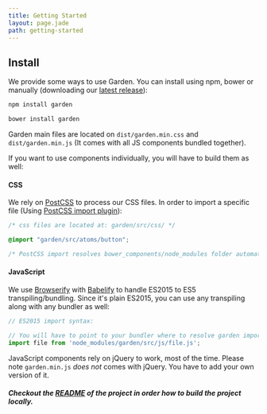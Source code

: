 ```yaml
---
title: Getting Started
layout: page.jade
path: getting-started
---
```

## Install
We provide some ways to use Garden. You can install using npm, bower or manually (downloading our [latest release](#latest-release-link)):

```js
npm install garden
```

```js
bower install garden
```

Garden main files are located on `dist/garden.min.css` and `dist/garden.min.js` (It comes with all JS components bundled together).

If you want to use components individually, you will have to build them as well:

#### CSS
We rely on [PostCSS](https://github.com/postcss/postcss) to process our CSS files. In order to import a specific file (Using [PostCSS import plugin](https://github.com/postcss/postcss-import)):

```scss
/* css files are located at: garden/src/css/ */

@import "garden/src/atoms/button";

/* PostCSS import resolves bower_components/node_modules folder automatically */
```

#### JavaScript
We use [Browserify](http://browserify.org) with [Babelify](https://github.com/babel/babelify) to handle ES2015 to ES5 transpiling/bundling. Since it's plain ES2015, you can use any transpiling along with any bundler as well:

```js
// ES2015 import syntax:

// You will have to point to your bundler where to resolve garden imports, or use directly from node_modules/bower_components:
import file from 'node_modules/garden/src/js/file.js';
```

JavaScript components rely on jQuery to work, most of the time. Please note `garden.min.js` *does not* comes with jQuery. You have to add your own version of it.


##### Checkout the **<a href="https://github.com/leroy-merlin-br/garden" target="_blank" title="Garden Readme">README</a>** of the project in order how to build the project locally.
